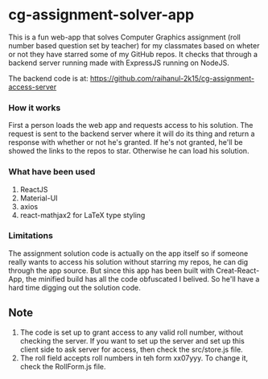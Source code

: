 # cg-assignment-solver-app

This is a fun web-app that solves Computer Graphics assignment (roll number based question set by teacher) for my classmates based on wheter or not they have starred some of my GitHub repos. It checks that through a backend server running made with ExpressJS running on NodeJS.

The backend code is at: https://github.com/raihanul-2k15/cg-assignment-access-server

### How it works

First a person loads the web app and requests access to his solution. The request is sent to the backend server where it will do its thing and return a response with whether or not he's granted. If he's not granted, he'll be showed the links to the repos to star. Otherwise he can load his solution.

### What have been used

1. ReactJS
2. Material-UI
3. axios
4. react-mathjax2 for LaTeX type styling

### Limitations
The assignment solution code is actually on the app itself so if someone really wants to access his solution without starring my repos, he can dig through the app source.
But since this app has been built with Creat-React-App, the minified build has all the code obfuscated I belived. So he'll have a hard time digging out the solution code.

## Note

1. The code is set up to grant access to any valid roll number, without checking the server. If you want to set up the server and set up this client side to ask server for access, then check the src/store.js file.
2. The roll field accepts roll numbers in teh form xx07yyy. To change it, check the RollForm.js file.